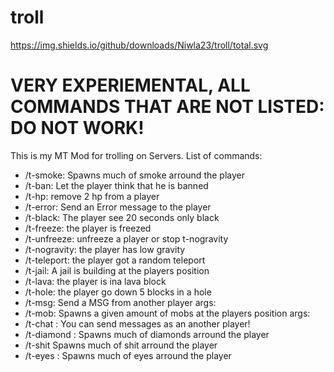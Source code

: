 # troll
https://img.shields.io/github/downloads/Niwla23/troll/total.svg
# VERY EXPERIEMENTAL, ALL COMMANDS THAT ARE NOT LISTED: DO NOT WORK!
This is my MT Mod for trolling on Servers.
List of commands:
* /t-smoke: Spawns much of smoke arround the player
* /t-ban: Let the player think that he is banned
* /t-hp: remove 2 hp from a player
* /t-error: Send an Error message to the player
* /t-black: The player see 20 seconds only black
* /t-freeze: the player is freezed
* /t-unfreeze: unfreeze a player or stop t-nogravity
* /t-nogravity: the player has low gravity
* /t-teleport: the player got a random teleport
* /t-jail: A jail is building at the players position
* /t-lava: the player is ina lava block
* /t-hole: the player go down 5 blocks in a hole
* /t-msg: Send a MSG from another player args: <from> <to> <msg>
* /t-mob: Spawns a given amount of mobs at the players position args: <player> <mob> <amount>
* /t-chat <name> <message>: You can send messages as an another player!
* /t-diamond <name>: Spawns much of diamonds arround the player
* /t-shit Spawns much of shit arround the player
* /t-eyes <player>: Spawns much of eyes arround the player


